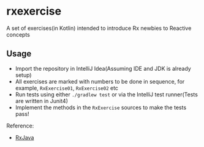 # rxexercise
A set of exercises(in Kotlin) intended to introduce Rx newbies to Reactive concepts

## Usage
- Import the repository in IntelliJ Idea(Assuming IDE and JDK is already setup)
- All exercises are marked with numbers to be done in sequence, for example, `RxExercise01`, `RxExercise02` etc
- Run tests using either `./gradlew test` or via the IntelliJ test runner(Tests are written in Junit4)
- Implement the methods in the `RxExercise` sources to make the tests pass!

Reference:
- [RxJava](https://github.com/ReactiveX/RxJava/wiki)
